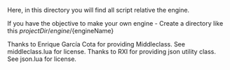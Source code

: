 Here, in this directory you will find all script relative the engine.

If you have the objective to make your own engine -
Create a directory like this ${projectDir}/engine/${engineName}

Thanks to Enrique García Cota for providing Middleclass. See middleclass.lua for license.
Thanks to RXI for providing json utility class. See json.lua for license.